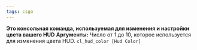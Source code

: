 ```yaml
---
tags: csgo
---
```



**Это консольная команда, используемая для изменения и настройки цвета вашего HUD**
**Аргументы:** Число от 1 до 10, которое используется для изменения цвета HUD.
`cl_hud_color [Hud Color]`
